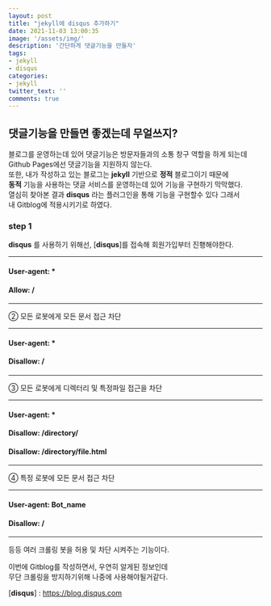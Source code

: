 ```yaml
---
layout: post
title: "jekyll에 disqus 추가하기"
date: 2021-11-03 13:00:35
image: '/assets/img/'
description: '간단하게 댓글기능을 만들자'
tags:
- jekyll
- disqus
categories:
- jekyll
twitter_text: ''
comments: true
---
```


## 댓글기능을 만들면 좋겠는데 무얼쓰지?

블로그를 운영하는데 있어 댓글기능은 방문자들과의 소통 창구 역할을 하게 되는데  
Github Pages에선 댓글기능을 지원하지 않는다.  
또한, 내가 작성하고 있는 블로그는 __jekyll__ 기반으로 __정적__ 블로그이기 때문에  
__동적__ 기능을 사용하는 댓글 서비스를 운영하는데 있어 기능을 구현하기 막막했다.  
열심히 찾아본 결과 __disqus__ 라는 플러그인을 통해 기능을 구현할수 있다 그래서   
내 Gitblog에 적용시키기로 하였다.


### step 1 ###
__disqus__ 를 사용하기 위해선, [__disqus__]를 접속해 회원가입부터 진횅해야한다.


---
#### User-agent: * #### 
#### Allow: / ####

---

② 모든 로봇에게 모든 문서 접근 차단  

---

#### User-agent: *  ####
#### Disallow: / ####

---

③ 모든 로봇에게 디렉터리 및 특정파일 접근을 차단  

---

#### User-agent: *  ####
#### Disallow: /directory/  ####
#### Disallow: /directory/file.html ####

---  

④ 특정 로봇에 모든 문서 접근 차단  

---

#### User-agent: Bot_name #### 
#### Disallow: / ####

---  

등등 여러 크롤링 봇을 허용 및 차단 시켜주는 기능이다.

이번에 Gitblog를 작성하면서, 우연히 알게된 정보인데  
무단 크롤링을 방지하기위해 나중에 사용해야될거같다.

[__disqus__] : https://blog.disqus.com

